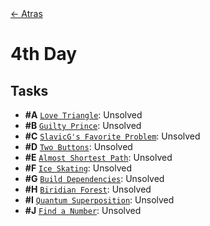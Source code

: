 <div align="left">
  <a href="../README.md">← Atras</a>
</div>

# 4th Day

## Tasks

- **#A** [`Love Triangle`](A%20-%20Love%20Triangle/A.pdf): Unsolved
- **#B** [`Guilty Prince`](B%20-%20Guilty%20Prince/B.pdf): Unsolved
- **#C** [`SlavicG's Favorite Problem`](C%20-%20SlavicG's%20Favorite%20Problem/C.pdf): Unsolved
- **#D** [`Two Buttons`](D%20-%20Two%20Buttons/D.pdf): Unsolved
- **#E** [`Almost Shortest Path`](E%20-%20Almost%20Shortest%20Path/E.pdf): Unsolved
- **#F** [`Ice Skating`](F%20-%20Ice%20Skating/F.pdf): Unsolved
- **#G** [`Build Dependencies`](G%20-%20Build%20Dependencies/G.pdf): Unsolved
- **#H** [`Biridian Forest`](H%20-%20Biridian%20Forest/H.pdf): Unsolved
- **#I** [`Quantum Superposition`](I%20-%20Quantum%20Superposition/I.pdf): Unsolved
- **#J** [`Find a Number`](J%20-%20Find%20a%20Number/J.pdf): Unsolved